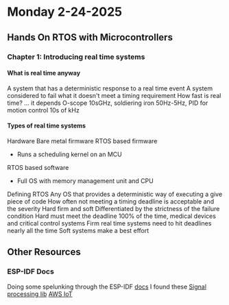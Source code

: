 # Monday 2-24-2025

## Hands On RTOS with Microcontrollers

### Chapter 1: Introducing real time systems

#### What is real time anyway
A system that has a deterministic response to a real time event
A system considered to fail what it doesn't meet a timing requirement
How fast is real time? ... it depends
O-scope 10sGHz, soldiering iron 50Hz-5Hz, PID for motion control 10s of kHz

#### Types of real time systems
Hardware
Bare metal firmware
RTOS based firmware
- Runs a scheduling kernel on an MCU

RTOS based software
- Full OS with memory management unit and CPU

Defining RTOS
Any OS that provides a deterministic way of executing a give piece of code 
How often not meeting a timing deadline is acceptable and the severity 
Hard firm and soft
Differentiated by the strictness of the failure condition 
Hard must meet the deadline 100% of the time, medical devices and critical control systems
Firm real time systems need to hit deadlines nearly all the time
Soft systems make a best effort

## Other Resources
### ESP-IDF Docs
Doing some spelunking through the ESP-IDF [docs](https://docs.espressif.com/projects/esp-idf/en/stable/esp32/index.html) I found these
[Signal processing lib](https://github.com/espressif/esp-dsp)
[AWS IoT](https://github.com/aws/aws-iot-device-sdk-embedded-C)